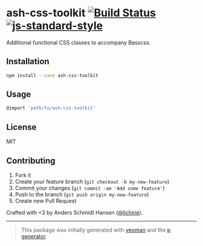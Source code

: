 # ash-css-toolkit [![Build Status](https://secure.travis-ci.org/AndersSchmidtHansen/ash-css-toolkit.svg?branch=master)](https://travis-ci.org/AndersSchmidtHansen/ash-css-toolkit) [![js-standard-style](https://img.shields.io/badge/code%20style-standard-brightgreen.svg?style=flat)](https://github.com/feross/standard)

Additional functional CSS classes to accompany Basscss.

## Installation

```bash
npm install --save ash-css-toolkit
```

## Usage

```javascript
@import 'path/to/ash-css-toolkit'
```

## License

MIT

## Contributing

1. Fork it
2. Create your feature branch (`git checkout -b my-new-feature`)
3. Commit your changes (`git commit -am 'Add some feature'`)
4. Push to the branch (`git push origin my-new-feature`)
5. Create new Pull Request

Crafted with <3 by Anders Schmidt Hansen ([@lichine](https://twitter.com/lichine)).

***

> This package was initially generated with [yeoman](http://yeoman.io) and the [p generator](https://github.com/johnotander/generator-p.git).
